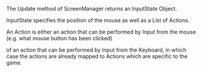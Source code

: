 The Update method of ScreenManager returns an InputState Object.

InputState specifies the position of the mouse as well as a List of Actions.

An Action is either an action that can be performed by Input from the mouse
(e.g. what mouse button has been clicked)

of an action that can be performed by Input from the Keyboard,
in which case the actions are already mapped to Actions which are specific to the game.


